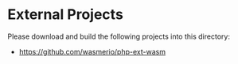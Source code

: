 # External Projects

Please download and build the following projects into this directory:

- https://github.com/wasmerio/php-ext-wasm
